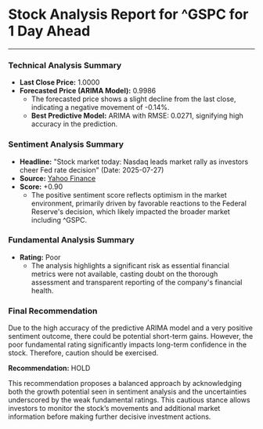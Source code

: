 # Stock Analysis Report for ^GSPC for 1 Day Ahead

---

### Technical Analysis Summary
- **Last Close Price:** 1.0000
- **Forecasted Price (ARIMA Model):** 0.9986
  - The forecasted price shows a slight decline from the last close, indicating a negative movement of -0.14%.
  - **Best Predictive Model:** ARIMA with RMSE: 0.0271, signifying high accuracy in the prediction.

### Sentiment Analysis Summary
- **Headline:** "Stock market today: Nasdaq leads market rally as investors cheer Fed rate decision" (Date: 2025-07-27)
- **Source:** [Yahoo Finance](https://finance.yahoo.com/news/live/stock-market-today-nasdaq-leads-market-rally-as-investors-cheer-fed-rate-decision-200429897.html)
- **Score:** +0.90
  - The positive sentiment score reflects optimism in the market environment, primarily driven by favorable reactions to the Federal Reserve's decision, which likely impacted the broader market including ^GSPC.

### Fundamental Analysis Summary
- **Rating:** Poor
  - The analysis highlights a significant risk as essential financial metrics were not available, casting doubt on the thorough assessment and transparent reporting of the company's financial health.

### Final Recommendation
Due to the high accuracy of the predictive ARIMA model and a very positive sentiment outcome, there could be potential short-term gains. However, the poor fundamental rating significantly impacts long-term confidence in the stock. Therefore, caution should be exercised.

**Recommendation:** HOLD

This recommendation proposes a balanced approach by acknowledging both the growth potential seen in sentiment analysis and the uncertainties underscored by the weak fundamental ratings. This cautious stance allows investors to monitor the stock’s movements and additional market information before making further decisive investment actions.